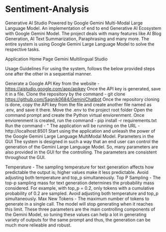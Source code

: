 ﻿# Sentiment-Analysis

Generative AI Studio Powered by Google Gemini Multi-Modal Large Language Model.
An implementation of end to end Generative AI Ecosystem with Google Gemini Model. The project deals with many features like AI Blog Generation, AI Text Summarization, Paraphrasing and many more. The entire system is using Google Gemini Large Language Model to solve the respective tasks.

Application Home Page
Gemini Multilingual Studio

Usage Guidelines
For using the system, follows the below provided steps one after the other in a sequential manner.

Generate a Google API Key from the website - https://aistudio.google.com/app/apikey
Once the API key is generated, save it in a file.
Clone the repository by the command - git clone https://github.com/Sagnik0684/GeminiChatbot
Once the repository cloning is done, copy the API key from the file and create another file named as .env, and save it there.
Move the .env to the project root folder
Open the command prompt and create the Python virtual enviorenment.
Once enviorenment is created, run the command - pip install -r requirements.txt
Run the command -  "
The application will be running on the URL - http://localhost:8501
Start using the application and unleash the power of the Google Gemini Large Language MultiModal Model.
Parameters in the GUI
The system is designed in such a way that an end user can control the generation of the Gemini Large Language Model. So, many parameters are also provided in the GUI for the controlling. The parameters are consistent throughout the GUI.

Temperature - The sampling temperature for text generation affects how predictable the output is; higher values make it less predictable. Avoid adjusting both temperature and top_p simultaneously.
Top P Sampling - The top-p sampling mass for text generation determines the probability mass considered. For example, with top_p = 0.2, only tokens with a cumulative probability of 0.2 are sampled. Avoid adjusting both temperature and top_p simultaneously.
Max New Tokens - The maximum number of tokens to generate in a single call. The model will stop generating when it reaches this limit.
These three parameters are the main controlling components of the Gemini Model, so tuning these values can help a lot in generating variety of outputs for the same prompt and thus, the generation can be much more relieable and robust.
